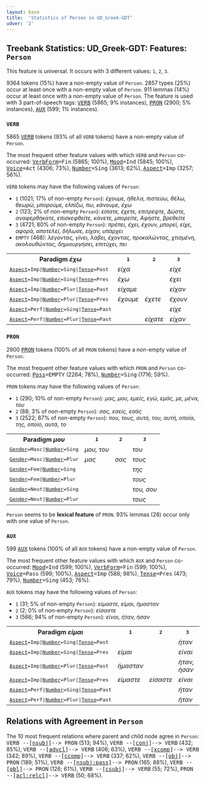 ```yaml
---
layout: base
title:  'Statistics of Person in UD_Greek-GDT'
udver: '2'
---
```


## Treebank Statistics: UD_Greek-GDT: Features: `Person`

This feature is universal.
It occurs with 3 different values: `1`, `2`, `3`.

9364 tokens (15%) have a non-empty value of `Person`.
2857 types (25%) occur at least once with a non-empty value of `Person`.
911 lemmas (14%) occur at least once with a non-empty value of `Person`.
The feature is used with 3 part-of-speech tags: <tt><a href="el_gdt-pos-VERB.html">VERB</a></tt> (5865; 9% instances), <tt><a href="el_gdt-pos-PRON.html">PRON</a></tt> (2900; 5% instances), <tt><a href="el_gdt-pos-AUX.html">AUX</a></tt> (599; 1% instances).

### `VERB`

5865 <tt><a href="el_gdt-pos-VERB.html">VERB</a></tt> tokens (93% of all `VERB` tokens) have a non-empty value of `Person`.

The most frequent other feature values with which `VERB` and `Person` co-occurred: <tt><a href="el_gdt-feat-VerbForm.html">VerbForm</a></tt><tt>=Fin</tt> (5865; 100%), <tt><a href="el_gdt-feat-Mood.html">Mood</a></tt><tt>=Ind</tt> (5845; 100%), <tt><a href="el_gdt-feat-Voice.html">Voice</a></tt><tt>=Act</tt> (4306; 73%), <tt><a href="el_gdt-feat-Number.html">Number</a></tt><tt>=Sing</tt> (3613; 62%), <tt><a href="el_gdt-feat-Aspect.html">Aspect</a></tt><tt>=Imp</tt> (3257; 56%).

`VERB` tokens may have the following values of `Person`:

* `1` (1021; 17% of non-empty `Person`): <em>έχουμε, ήθελα, πιστεύω, θέλω, θεωρώ, μπορούμε, ελπίζω, πω, κάνουμε, έχω</em>
* `2` (123; 2% of non-empty `Person`): <em>είπατε, έχετε, επιτρέψτε, Δώστε, αναφερθήκατε, επισκεφθείτε, κάνετε, μπορείτε, Αφήστε, βρεθείτε</em>
* `3` (4721; 80% of non-empty `Person`): <em>πρέπει, έχει, έχουν, μπορεί, είχε, αφορά, αποτελεί, δήλωσε, είχαν, υπάρχει</em>
* `EMPTY` (468): <em>λέγοντας, γίνει, λάβει, έχοντας, προκαλώντας, χτισμένη, ακολουθώντας, δημιουργήσει, επιτύχει, πει</em>

<table>
  <tr><th>Paradigm <i>έχω</i></th><th><tt>1</tt></th><th><tt>2</tt></th><th><tt>3</tt></th></tr>
  <tr><td><tt><tt><a href="el_gdt-feat-Aspect.html">Aspect</a></tt><tt>=Imp</tt>|<tt><a href="el_gdt-feat-Number.html">Number</a></tt><tt>=Sing</tt>|<tt><a href="el_gdt-feat-Tense.html">Tense</a></tt><tt>=Past</tt></tt></td><td><em>είχα</em></td><td></td><td><em>είχε</em></td></tr>
  <tr><td><tt><tt><a href="el_gdt-feat-Aspect.html">Aspect</a></tt><tt>=Imp</tt>|<tt><a href="el_gdt-feat-Number.html">Number</a></tt><tt>=Sing</tt>|<tt><a href="el_gdt-feat-Tense.html">Tense</a></tt><tt>=Pres</tt></tt></td><td><em>έχω</em></td><td></td><td><em>έχει</em></td></tr>
  <tr><td><tt><tt><a href="el_gdt-feat-Aspect.html">Aspect</a></tt><tt>=Imp</tt>|<tt><a href="el_gdt-feat-Number.html">Number</a></tt><tt>=Plur</tt>|<tt><a href="el_gdt-feat-Tense.html">Tense</a></tt><tt>=Past</tt></tt></td><td><em>είχαμε</em></td><td></td><td><em>είχαν</em></td></tr>
  <tr><td><tt><tt><a href="el_gdt-feat-Aspect.html">Aspect</a></tt><tt>=Imp</tt>|<tt><a href="el_gdt-feat-Number.html">Number</a></tt><tt>=Plur</tt>|<tt><a href="el_gdt-feat-Tense.html">Tense</a></tt><tt>=Pres</tt></tt></td><td><em>έχουμε</em></td><td><em>έχετε</em></td><td><em>έχουν</em></td></tr>
  <tr><td><tt><tt><a href="el_gdt-feat-Aspect.html">Aspect</a></tt><tt>=Perf</tt>|<tt><a href="el_gdt-feat-Number.html">Number</a></tt><tt>=Sing</tt>|<tt><a href="el_gdt-feat-Tense.html">Tense</a></tt><tt>=Past</tt></tt></td><td></td><td></td><td><em>είχε</em></td></tr>
  <tr><td><tt><tt><a href="el_gdt-feat-Aspect.html">Aspect</a></tt><tt>=Perf</tt>|<tt><a href="el_gdt-feat-Number.html">Number</a></tt><tt>=Plur</tt>|<tt><a href="el_gdt-feat-Tense.html">Tense</a></tt><tt>=Past</tt></tt></td><td></td><td><em>είχατε</em></td><td><em>είχαν</em></td></tr>
</table>

### `PRON`

2900 <tt><a href="el_gdt-pos-PRON.html">PRON</a></tt> tokens (100% of all `PRON` tokens) have a non-empty value of `Person`.

The most frequent other feature values with which `PRON` and `Person` co-occurred: <tt><a href="el_gdt-feat-Poss.html">Poss</a></tt><tt>=EMPTY</tt> (2264; 78%), <tt><a href="el_gdt-feat-Number.html">Number</a></tt><tt>=Sing</tt> (1716; 59%).

`PRON` tokens may have the following values of `Person`:

* `1` (290; 10% of non-empty `Person`): <em>μας, μου, εμείς, εγώ, εμάς, με, μένα, του</em>
* `2` (88; 3% of non-empty `Person`): <em>σας, εσείς, εσάς</em>
* `3` (2522; 87% of non-empty `Person`): <em>που, τους, αυτό, του, αυτή, οποία, της, οποίο, αυτά, το</em>

<table>
  <tr><th>Paradigm <i>μου</i></th><th><tt>1</tt></th><th><tt>2</tt></th><th><tt>3</tt></th></tr>
  <tr><td><tt><tt><a href="el_gdt-feat-Gender.html">Gender</a></tt><tt>=Masc</tt>|<tt><a href="el_gdt-feat-Number.html">Number</a></tt><tt>=Sing</tt></tt></td><td><em>μου, του</em></td><td></td><td><em>του</em></td></tr>
  <tr><td><tt><tt><a href="el_gdt-feat-Gender.html">Gender</a></tt><tt>=Masc</tt>|<tt><a href="el_gdt-feat-Number.html">Number</a></tt><tt>=Plur</tt></tt></td><td><em>μας</em></td><td><em>σας</em></td><td><em>τους</em></td></tr>
  <tr><td><tt><tt><a href="el_gdt-feat-Gender.html">Gender</a></tt><tt>=Fem</tt>|<tt><a href="el_gdt-feat-Number.html">Number</a></tt><tt>=Sing</tt></tt></td><td></td><td></td><td><em>της</em></td></tr>
  <tr><td><tt><tt><a href="el_gdt-feat-Gender.html">Gender</a></tt><tt>=Fem</tt>|<tt><a href="el_gdt-feat-Number.html">Number</a></tt><tt>=Plur</tt></tt></td><td></td><td></td><td><em>τους</em></td></tr>
  <tr><td><tt><tt><a href="el_gdt-feat-Gender.html">Gender</a></tt><tt>=Neut</tt>|<tt><a href="el_gdt-feat-Number.html">Number</a></tt><tt>=Sing</tt></tt></td><td></td><td></td><td><em>του, σου</em></td></tr>
  <tr><td><tt><tt><a href="el_gdt-feat-Gender.html">Gender</a></tt><tt>=Neut</tt>|<tt><a href="el_gdt-feat-Number.html">Number</a></tt><tt>=Plur</tt></tt></td><td></td><td></td><td><em>τους</em></td></tr>
</table>

`Person` seems to be **lexical feature** of `PRON`. 93% lemmas (28) occur only with one value of `Person`.

### `AUX`

599 <tt><a href="el_gdt-pos-AUX.html">AUX</a></tt> tokens (100% of all `AUX` tokens) have a non-empty value of `Person`.

The most frequent other feature values with which `AUX` and `Person` co-occurred: <tt><a href="el_gdt-feat-Mood.html">Mood</a></tt><tt>=Ind</tt> (599; 100%), <tt><a href="el_gdt-feat-VerbForm.html">VerbForm</a></tt><tt>=Fin</tt> (599; 100%), <tt><a href="el_gdt-feat-Voice.html">Voice</a></tt><tt>=Pass</tt> (599; 100%), <tt><a href="el_gdt-feat-Aspect.html">Aspect</a></tt><tt>=Imp</tt> (588; 98%), <tt><a href="el_gdt-feat-Tense.html">Tense</a></tt><tt>=Pres</tt> (473; 79%), <tt><a href="el_gdt-feat-Number.html">Number</a></tt><tt>=Sing</tt> (453; 76%).

`AUX` tokens may have the following values of `Person`:

* `1` (31; 5% of non-empty `Person`): <em>είμαστε, είμαι, ήμασταν</em>
* `2` (2; 0% of non-empty `Person`): <em>είσαστε</em>
* `3` (566; 94% of non-empty `Person`): <em>είναι, ήταν, ήσαν</em>

<table>
  <tr><th>Paradigm <i>είμαι</i></th><th><tt>1</tt></th><th><tt>2</tt></th><th><tt>3</tt></th></tr>
  <tr><td><tt><tt><a href="el_gdt-feat-Aspect.html">Aspect</a></tt><tt>=Imp</tt>|<tt><a href="el_gdt-feat-Number.html">Number</a></tt><tt>=Sing</tt>|<tt><a href="el_gdt-feat-Tense.html">Tense</a></tt><tt>=Past</tt></tt></td><td></td><td></td><td><em>ήταν</em></td></tr>
  <tr><td><tt><tt><a href="el_gdt-feat-Aspect.html">Aspect</a></tt><tt>=Imp</tt>|<tt><a href="el_gdt-feat-Number.html">Number</a></tt><tt>=Sing</tt>|<tt><a href="el_gdt-feat-Tense.html">Tense</a></tt><tt>=Pres</tt></tt></td><td><em>είμαι</em></td><td></td><td><em>είναι</em></td></tr>
  <tr><td><tt><tt><a href="el_gdt-feat-Aspect.html">Aspect</a></tt><tt>=Imp</tt>|<tt><a href="el_gdt-feat-Number.html">Number</a></tt><tt>=Plur</tt>|<tt><a href="el_gdt-feat-Tense.html">Tense</a></tt><tt>=Past</tt></tt></td><td><em>ήμασταν</em></td><td></td><td><em>ήταν, ήσαν</em></td></tr>
  <tr><td><tt><tt><a href="el_gdt-feat-Aspect.html">Aspect</a></tt><tt>=Imp</tt>|<tt><a href="el_gdt-feat-Number.html">Number</a></tt><tt>=Plur</tt>|<tt><a href="el_gdt-feat-Tense.html">Tense</a></tt><tt>=Pres</tt></tt></td><td><em>είμαστε</em></td><td><em>είσαστε</em></td><td><em>είναι</em></td></tr>
  <tr><td><tt><tt><a href="el_gdt-feat-Aspect.html">Aspect</a></tt><tt>=Perf</tt>|<tt><a href="el_gdt-feat-Number.html">Number</a></tt><tt>=Sing</tt>|<tt><a href="el_gdt-feat-Tense.html">Tense</a></tt><tt>=Past</tt></tt></td><td></td><td></td><td><em>ήταν</em></td></tr>
  <tr><td><tt><tt><a href="el_gdt-feat-Aspect.html">Aspect</a></tt><tt>=Perf</tt>|<tt><a href="el_gdt-feat-Number.html">Number</a></tt><tt>=Plur</tt>|<tt><a href="el_gdt-feat-Tense.html">Tense</a></tt><tt>=Past</tt></tt></td><td></td><td></td><td><em>ήταν</em></td></tr>
</table>

## Relations with Agreement in `Person`

The 10 most frequent relations where parent and child node agree in `Person`:
<tt>VERB --[<tt><a href="el_gdt-dep-nsubj.html">nsubj</a></tt>]--> PRON</tt> (513; 94%),
<tt>VERB --[<tt><a href="el_gdt-dep-conj.html">conj</a></tt>]--> VERB</tt> (432; 85%),
<tt>VERB --[<tt><a href="el_gdt-dep-advcl.html">advcl</a></tt>]--> VERB</tt> (406; 63%),
<tt>VERB --[<tt><a href="el_gdt-dep-xcomp.html">xcomp</a></tt>]--> VERB</tt> (342; 89%),
<tt>VERB --[<tt><a href="el_gdt-dep-ccomp.html">ccomp</a></tt>]--> VERB</tt> (337; 62%),
<tt>VERB --[<tt><a href="el_gdt-dep-obj.html">obj</a></tt>]--> PRON</tt> (189; 51%),
<tt>VERB --[<tt><a href="el_gdt-dep-nsubj-pass.html">nsubj:pass</a></tt>]--> PRON</tt> (165; 88%),
<tt>VERB --[<tt><a href="el_gdt-dep-obl.html">obl</a></tt>]--> PRON</tt> (126; 61%),
<tt>VERB --[<tt><a href="el_gdt-dep-csubj.html">csubj</a></tt>]--> VERB</tt> (55; 72%),
<tt>PRON --[<tt><a href="el_gdt-dep-acl-relcl.html">acl:relcl</a></tt>]--> VERB</tt> (50; 68%).

